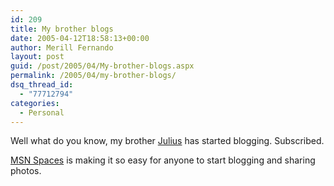 ```yaml
---
id: 209
title: My brother blogs
date: 2005-04-12T18:58:13+00:00
author: Merill Fernando
layout: post
guid: /post/2005/04/My-brother-blogs.aspx
permalink: /2005/04/my-brother-blogs/
dsq_thread_id:
  - "77712794"
categories:
  - Personal
---
```

<p>Well what do you know, my brother <a href="http://spaces.msn.com/members/juliusf">Julius</a> has started blogging. Subscribed.</p>
<p><a href="http://spaces.msn.com/">MSN Spaces</a> is making it so easy for anyone to start blogging and sharing photos.</p>